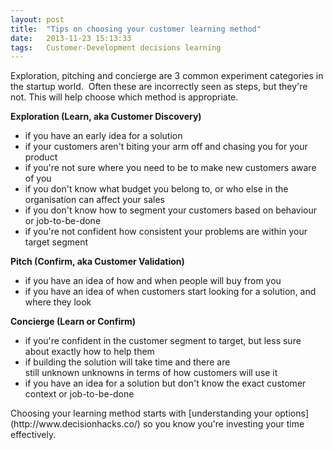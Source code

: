 ```yaml
---
layout: post
title:  "Tips on choosing your customer learning method"
date:   2013-11-23 15:13:33
tags:   Customer-Development decisions learning
---
```


Exploration, pitching and concierge are 3 common experiment categories in the startup world.  Often these are incorrectly seen as steps, but they're not. This will help choose which method is appropriate.

<strong>Exploration (Learn, aka Customer Discovery)</strong>
<ul>
	<li>if you have an early idea for a solution</li>
	<li>if your customers aren't biting your arm off and chasing you for your product</li>
	<li>if you're not sure where you need to be to make new customers aware of you</li>
	<li>if you don't know what budget you belong to, or who else in the organisation can affect your sales</li>
	<li>if you don't know how to segment your customers based on behaviour or job-to-be-done</li>
	<li>if you're not confident how consistent your problems are within your target segment</li>
</ul>
<strong>Pitch (Confirm, aka Customer Validation)</strong>
<ul>
	<li>if you have an idea of how and when people will buy from you</li>
	<li>if you have an idea of when customers start looking for a solution, and where they look</li>
</ul>
<strong>Concierge (Learn or Confirm)</strong>
<ul>
	<li>if you're confident in the customer segment to target, but less sure about exactly how to help them</li>
	<li>if building the solution will take time and there are still unknown unknowns in terms of how customers will use it</li>
	<li>if you have an idea for a solution but don't know the exact customer context or job-to-be-done</li>
</ul>
Choosing your learning method starts with [understanding your options](http://www.decisionhacks.co/) so you know you're investing your time effectively.
